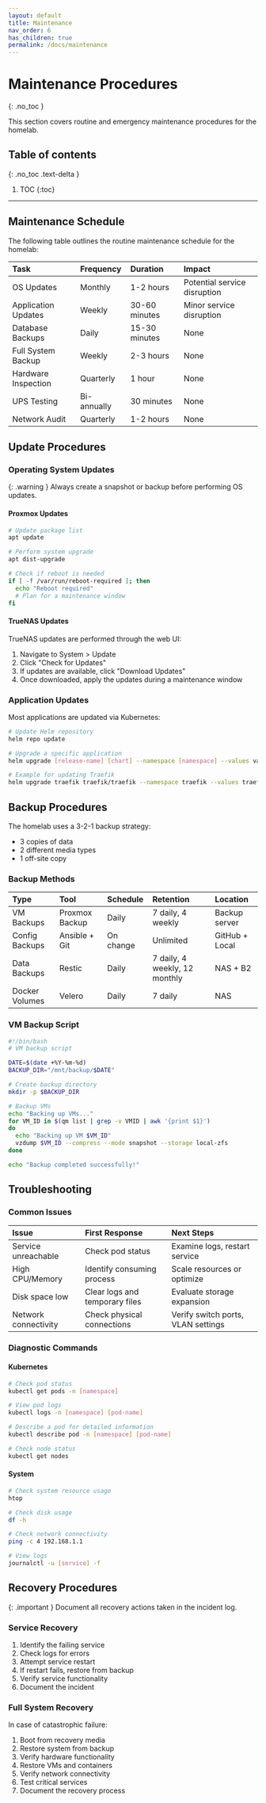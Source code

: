 ```yaml
---
layout: default
title: Maintenance
nav_order: 6
has_children: true
permalink: /docs/maintenance
---
```


# Maintenance Procedures
{: .no_toc }

This section covers routine and emergency maintenance procedures for the homelab.

## Table of contents
{: .no_toc .text-delta }

1. TOC
{:toc}

---

## Maintenance Schedule

The following table outlines the routine maintenance schedule for the homelab:

| Task | Frequency | Duration | Impact | 
|:-----|:----------|:---------|:-------|
| OS Updates | Monthly | 1-2 hours | Potential service disruption |
| Application Updates | Weekly | 30-60 minutes | Minor service disruption |
| Database Backups | Daily | 15-30 minutes | None |
| Full System Backup | Weekly | 2-3 hours | None |
| Hardware Inspection | Quarterly | 1 hour | None |
| UPS Testing | Bi-annually | 30 minutes | None |
| Network Audit | Quarterly | 1-2 hours | None |

## Update Procedures

### Operating System Updates

{: .warning }
Always create a snapshot or backup before performing OS updates.

#### Proxmox Updates

```bash
# Update package list
apt update

# Perform system upgrade
apt dist-upgrade

# Check if reboot is needed
if [ -f /var/run/reboot-required ]; then
  echo "Reboot required"
  # Plan for a maintenance window
fi
```

#### TrueNAS Updates

TrueNAS updates are performed through the web UI:

1. Navigate to System > Update
2. Click "Check for Updates"
3. If updates are available, click "Download Updates"
4. Once downloaded, apply the updates during a maintenance window

### Application Updates

Most applications are updated via Kubernetes:

```bash
# Update Helm repository
helm repo update

# Upgrade a specific application
helm upgrade [release-name] [chart] --namespace [namespace] --values values.yaml

# Example for updating Traefik
helm upgrade traefik traefik/traefik --namespace traefik --values traefik-values.yaml
```

## Backup Procedures

The homelab uses a 3-2-1 backup strategy:

- 3 copies of data
- 2 different media types
- 1 off-site copy

### Backup Methods

| Type | Tool | Schedule | Retention | Location |
|:-----|:-----|:---------|:----------|:---------|
| VM Backups | Proxmox Backup | Daily | 7 daily, 4 weekly | Backup server |
| Config Backups | Ansible + Git | On change | Unlimited | GitHub + Local |
| Data Backups | Restic | Daily | 7 daily, 4 weekly, 12 monthly | NAS + B2 |
| Docker Volumes | Velero | Daily | 7 daily | NAS |

### VM Backup Script

```bash
#!/bin/bash
# VM backup script

DATE=$(date +%Y-%m-%d)
BACKUP_DIR="/mnt/backup/$DATE"

# Create backup directory
mkdir -p $BACKUP_DIR

# Backup VMs
echo "Backing up VMs..."
for VM_ID in $(qm list | grep -v VMID | awk '{print $1}')
do
  echo "Backing up VM $VM_ID"
  vzdump $VM_ID --compress --mode snapshot --storage local-zfs
done

echo "Backup completed successfully!"
```

## Troubleshooting

### Common Issues

| Issue | First Response | Next Steps |
|:------|:---------------|:-----------|
| Service unreachable | Check pod status | Examine logs, restart service |
| High CPU/Memory | Identify consuming process | Scale resources or optimize |
| Disk space low | Clear logs and temporary files | Evaluate storage expansion |
| Network connectivity | Check physical connections | Verify switch ports, VLAN settings |

### Diagnostic Commands

#### Kubernetes

```bash
# Check pod status
kubectl get pods -n [namespace]

# View pod logs
kubectl logs -n [namespace] [pod-name]

# Describe a pod for detailed information
kubectl describe pod -n [namespace] [pod-name]

# Check node status
kubectl get nodes
```

#### System

```bash
# Check system resource usage
htop

# Check disk usage
df -h

# Check network connectivity
ping -c 4 192.168.1.1

# View logs
journalctl -u [service] -f
```

## Recovery Procedures

{: .important }
Document all recovery actions taken in the incident log.

### Service Recovery

1. Identify the failing service
2. Check logs for errors
3. Attempt service restart
4. If restart fails, restore from backup
5. Verify service functionality
6. Document the incident

### Full System Recovery

In case of catastrophic failure:

1. Boot from recovery media
2. Restore system from backup
3. Verify hardware functionality
4. Restore VMs and containers
5. Verify network connectivity
6. Test critical services
7. Document the recovery process